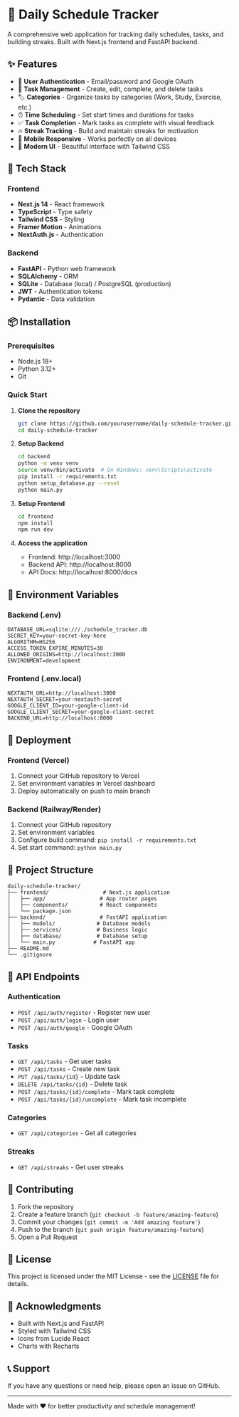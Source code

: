 # 📅 Daily Schedule Tracker

A comprehensive web application for tracking daily schedules, tasks, and building streaks. Built with Next.js frontend and FastAPI backend.

## ✨ Features

- 🔐 **User Authentication** - Email/password and Google OAuth
- 📝 **Task Management** - Create, edit, complete, and delete tasks
- 🏷️ **Categories** - Organize tasks by categories (Work, Study, Exercise, etc.)
- ⏰ **Time Scheduling** - Set start times and durations for tasks
- ✅ **Task Completion** - Mark tasks as complete with visual feedback
- 🔥 **Streak Tracking** - Build and maintain streaks for motivation
- 📱 **Mobile Responsive** - Works perfectly on all devices
- 🎨 **Modern UI** - Beautiful interface with Tailwind CSS

## 🚀 Tech Stack

### Frontend
- **Next.js 14** - React framework
- **TypeScript** - Type safety
- **Tailwind CSS** - Styling
- **Framer Motion** - Animations
- **NextAuth.js** - Authentication

### Backend
- **FastAPI** - Python web framework
- **SQLAlchemy** - ORM
- **SQLite** - Database (local) / PostgreSQL (production)
- **JWT** - Authentication tokens
- **Pydantic** - Data validation

## 📦 Installation

### Prerequisites
- Node.js 18+ 
- Python 3.12+
- Git

### Quick Start

1. **Clone the repository**
   ```bash
   git clone https://github.com/yourusername/daily-schedule-tracker.git
   cd daily-schedule-tracker
   ```

2. **Setup Backend**
   ```bash
   cd backend
   python -m venv venv
   source venv/bin/activate  # On Windows: venv\Scripts\activate
   pip install -r requirements.txt
   python setup_database.py --reset
   python main.py
   ```

3. **Setup Frontend**
   ```bash
   cd frontend
   npm install
   npm run dev
   ```

4. **Access the application**
   - Frontend: http://localhost:3000
   - Backend API: http://localhost:8000
   - API Docs: http://localhost:8000/docs

## 🔧 Environment Variables

### Backend (.env)
```env
DATABASE_URL=sqlite:///./schedule_tracker.db
SECRET_KEY=your-secret-key-here
ALGORITHM=HS256
ACCESS_TOKEN_EXPIRE_MINUTES=30
ALLOWED_ORIGINS=http://localhost:3000
ENVIRONMENT=development
```

### Frontend (.env.local)
```env
NEXTAUTH_URL=http://localhost:3000
NEXTAUTH_SECRET=your-nextauth-secret
GOOGLE_CLIENT_ID=your-google-client-id
GOOGLE_CLIENT_SECRET=your-google-client-secret
BACKEND_URL=http://localhost:8000
```

## 🚀 Deployment

### Frontend (Vercel)
1. Connect your GitHub repository to Vercel
2. Set environment variables in Vercel dashboard
3. Deploy automatically on push to main branch

### Backend (Railway/Render)
1. Connect your GitHub repository
2. Set environment variables
3. Configure build command: `pip install -r requirements.txt`
4. Set start command: `python main.py`

## 📁 Project Structure

```
daily-schedule-tracker/
├── frontend/                 # Next.js application
│   ├── app/                 # App router pages
│   ├── components/          # React components
│   └── package.json
├── backend/                 # FastAPI application
│   ├── models/             # Database models
│   ├── services/           # Business logic
│   ├── database/           # Database setup
│   └── main.py            # FastAPI app
├── README.md
└── .gitignore
```

## 🔌 API Endpoints

### Authentication
- `POST /api/auth/register` - Register new user
- `POST /api/auth/login` - Login user
- `POST /api/auth/google` - Google OAuth

### Tasks
- `GET /api/tasks` - Get user tasks
- `POST /api/tasks` - Create new task
- `PUT /api/tasks/{id}` - Update task
- `DELETE /api/tasks/{id}` - Delete task
- `POST /api/tasks/{id}/complete` - Mark task complete
- `POST /api/tasks/{id}/uncomplete` - Mark task incomplete

### Categories
- `GET /api/categories` - Get all categories

### Streaks
- `GET /api/streaks` - Get user streaks

## 🤝 Contributing

1. Fork the repository
2. Create a feature branch (`git checkout -b feature/amazing-feature`)
3. Commit your changes (`git commit -m 'Add amazing feature'`)
4. Push to the branch (`git push origin feature/amazing-feature`)
5. Open a Pull Request

## 📄 License

This project is licensed under the MIT License - see the [LICENSE](LICENSE) file for details.

## 🙏 Acknowledgments

- Built with Next.js and FastAPI
- Styled with Tailwind CSS
- Icons from Lucide React
- Charts with Recharts

## 📞 Support

If you have any questions or need help, please open an issue on GitHub.

---

Made with ❤️ for better productivity and schedule management! 